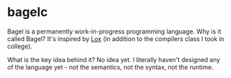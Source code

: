 # bagelc

Bagel is a permanently work-in-progress programming
language. Why is it called Bagel? It's inspired by 
[Lox](https://www.craftinginterpreters.com/the-lox-language.html)
(in addition to the compilers class I took in college).

What is the key idea behind it? No idea yet. I literally
haven't designed any of the language yet - not the semantics,
not the syntax, not the runtime.

